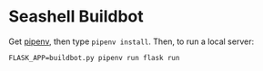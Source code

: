 Seashell Buildbot
=================

Get [pipenv][], then type `pipenv install`.
Then, to run a local server:

    FLASK_APP=buildbot.py pipenv run flask run

[pipenv]: http://pipenv.org
